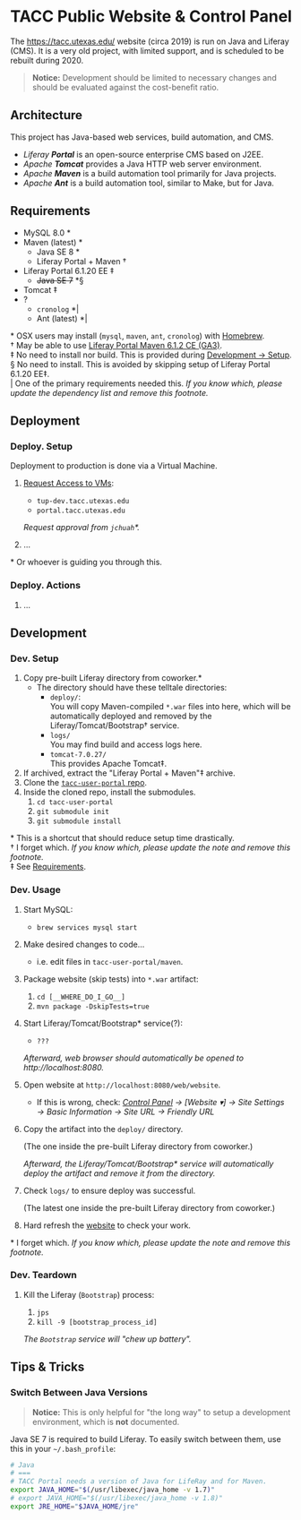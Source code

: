 # TACC Public Website & Control Panel

The https://tacc.utexas.edu/ website (circa 2019) is run on Java and Liferay (CMS). It is a very old project, with limited support, and is scheduled to be rebuilt during 2020.

> **Notice:** Development should be limited to necessary changes and should be evaluated against the cost-benefit ratio.

## Architecture

This project has Java-based web services, build automation, and CMS.
- _Liferay **Portal**_ is an open-source enterprise CMS based on J2EE. 
- _Apache **Tomcat**_ provides a Java HTTP web server environment. 
- _Apache **Maven**_ is a build automation tool primarily for Java projects.
- _Apache **Ant**_ is a build automation tool, similar to Make, but for Java.

## Requirements

- MySQL 8.0 \*
- Maven (latest) \*
    - Java SE 8 \*
    - Liferay Portal + Maven †
- Liferay Portal 6.1.20 EE ‡
    - ~~Java SE 7~~ \*§
- Tomcat ‡
- ?
    - `cronolog` \*|
    - Ant (latest) \*|

\* OSX users may install (`mysql`, `maven`, `ant`, `cronolog`) with [Homebrew][dl-homebrew].
<br />
† May be able to use [Liferay Portal Maven 6.1.2 CE (GA3)][dl-liferay-portal].
<br />
‡ No need to install nor build. This is provided during [Development → Setup](#dev-setup).
<br />
§ No need to install. This is avoided by skipping setup of Liferay Portal 6.1.20 EE‡.
<br />
| One of the primary requirements needed this. _If you know which, please update the dependency list and remove this footnote._

## Deployment

### Deploy. Setup

Deployment to production is done via a Virtual Machine.

1. [Request Access to VMs](https://kb.tacc.utexas.edu/index.php/knowledge-base/request-access-to-vm/):
    - `tup-dev.tacc.utexas.edu`
    - `portal.tacc.utexas.edu`
    
    _Request approval from `jchuah`\*._

1. …

\* Or whoever is guiding you through this.

### Deploy. Actions

1. …

## Development

### Dev. Setup

1. Copy pre-built Liferay directory from coworker.\*
    - The directory should have these telltale directories:
        - `deploy/`:<br />
            You will copy Maven-compiled `*.war` files into here, which will be automatically deployed and removed by the Liferay/Tomcat/Bootstrap† service.
        - `logs/`<br />
            You may find build and access logs here.
        - `tomcat-7.0.27/`<br />
            This provides Apache Tomcat‡.
1. If archived, extract the "Liferay Portal + Maven"‡ archive.
1. Clone the [`tacc-user-portal` repo][repo-tup].
1. Inside the cloned repo, install the submodules.
    1. `cd tacc-user-portal`
    1. `git submodule init`
    1. `git submodule install`

\* This is a shortcut that should reduce setup time drastically.
<br />
† I forget which. _If you know which, please update the note and remove this footnote._
<br />
‡ See [Requirements](#requirements).

### Dev. Usage

1. Start MySQL:
    - `brew services mysql start`

1. Make desired changes to code…
    - i.e. edit files in `tacc-user-portal/maven`.

1. Package website (skip tests) into `*.war` artifact:
    1. `cd [__WHERE_DO_I_GO__]`
    1. `mvn package -DskipTests=true`

1. Start Liferay/Tomcat/Bootstrap\* service(?):
    - `???`

    _Afterward, web browser should automatically be opened to http://localhost:8080._

1. Open website at `http://localhost:8080/web/website`.
    - If this is wrong, check: _[Control Panel][ws-control-panel] → [Website ▾] → Site Settings → Basic Information → Site URL → Friendly URL_

1. Copy the artifact into the `deploy/` directory.

    (The one inside the pre-built Liferay directory from coworker.)

    _Afterward, the Liferay/Tomcat/Bootstrap\* service will automatically deploy the artifact and remove it from the directory._

1. Check `logs/` to ensure deploy was successful.

    (The latest one inside the pre-built Liferay directory from coworker.)

1. Hard refresh the [website][ws-public-website] to check your work.

\* I forget which. _If you know which, please update the note and remove this footnote._

### Dev. Teardown

1. Kill the Liferay (`Bootstrap`) process:
    1. `jps`
    2. `kill -9 [bootstrap_process_id]`

    _The `Bootstrap` service will "chew up battery"._

## Tips & Tricks

### Switch Between Java Versions

> **Notice:** This is only helpful for "the long way" to setup a development environment, which is **not** documented.

Java SE 7 is required to build Liferay. To easily switch between them, use this in your `~/.bash_profile`:

```bash
# Java
# ===
# TACC Portal needs a version of Java for LifeRay and for Maven.
export JAVA_HOME="$(/usr/libexec/java_home -v 1.7)"
# export JAVA_HOME="$(/usr/libexec/java_home -v 1.8)"
export JRE_HOME="$JAVA_HOME/jre"
```



[dl-homebrew]: https://brew.sh/ "Homebrew: Package Manager for OSX"
[dl-liferay-portal]: https://sourceforge.net/projects/lportal/files/Liferay%20Portal/ "SourceForge: Liferay Portal"

[ws-public-website]: http://localhost:8080/web "TACC User Portal: Control Panel"
[ws-control-panel]: http://localhost:8080/group/control_panel "TACC User Portal: Control Panel"

[repo-tup]: https://bitbucket.org/taccaci/tacc-user-portal/ "TUP project: TACC User Portal repo"